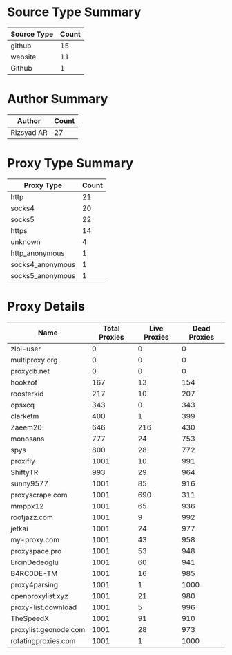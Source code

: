 # Source Type Summary

| Source Type | Count |
|-------------|-------|
| github | 15 |
| website | 11 |
| Github | 1 |


# Author Summary

| Author | Count |
|--------|-------|
| Rizsyad AR | 27 |


# Proxy Type Summary

| Proxy Type | Count |
|------------|-------|
| http | 21 |
| socks4 | 20 |
| socks5 | 22 |
| https | 14 |
| unknown | 4 |
| http_anonymous | 1 |
| socks4_anonymous | 1 |
| socks5_anonymous | 1 |


# Proxy Details

| Name | Total Proxies | Live Proxies | Dead Proxies |
|------|---------------|--------------|---------------|
| zloi-user | 0 | 0 | 0 |
| multiproxy.org | 0 | 0 | 0 |
| proxydb.net | 0 | 0 | 0 |
| hookzof | 167 | 13 | 154 |
| roosterkid | 217 | 10 | 207 |
| opsxcq | 343 | 0 | 343 |
| clarketm | 400 | 1 | 399 |
| Zaeem20 | 646 | 216 | 430 |
| monosans | 777 | 24 | 753 |
| spys | 800 | 28 | 772 |
| proxifly | 1001 | 10 | 991 |
| ShiftyTR | 993 | 29 | 964 |
| sunny9577 | 1001 | 85 | 916 |
| proxyscrape.com | 1001 | 690 | 311 |
| mmppx12 | 1001 | 65 | 936 |
| rootjazz.com | 1001 | 9 | 992 |
| jetkai | 1001 | 24 | 977 |
| my-proxy.com | 1001 | 43 | 958 |
| proxyspace.pro | 1001 | 53 | 948 |
| ErcinDedeoglu | 1001 | 60 | 941 |
| B4RC0DE-TM | 1001 | 16 | 985 |
| proxy4parsing | 1001 | 1 | 1000 |
| openproxylist.xyz | 1001 | 21 | 980 |
| proxy-list.download | 1001 | 5 | 996 |
| TheSpeedX | 1001 | 91 | 910 |
| proxylist.geonode.com | 1001 | 28 | 973 |
| rotatingproxies.com | 1001 | 1 | 1000 |

